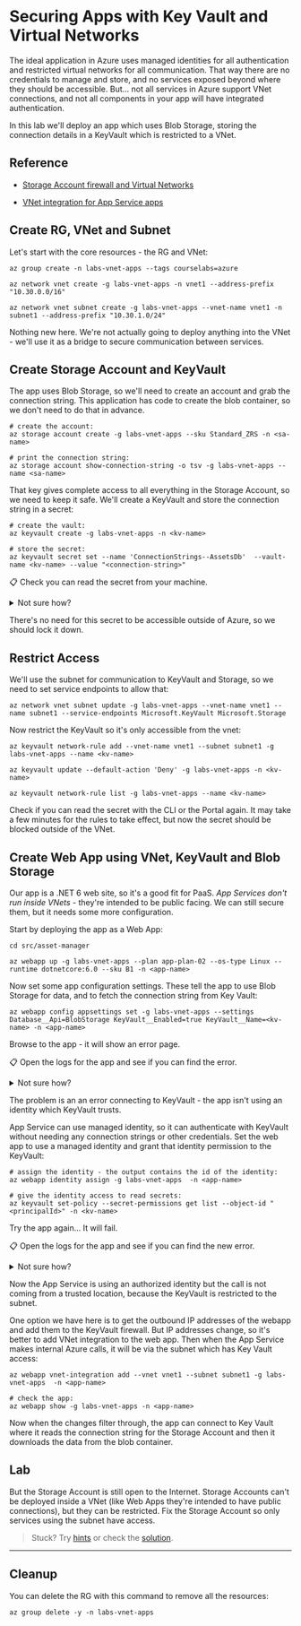 # Securing Apps with Key Vault and Virtual Networks

The ideal application in Azure uses managed identities for all authentication and restricted virtual networks for all communication. That way there are no credentials to manage and store, and no services exposed beyond where they should be accessible. But... not all services in Azure support VNet connections, and not all components in your app will have integrated authentication.

In this lab we'll deploy an app which uses Blob Storage, storing the connection details in a KeyVault which is restricted to a VNet.

## Reference

- [Storage Account firewall and Virtual Networks](https://learn.microsoft.com/en-us/azure/storage/common/storage-network-security?tabs=azure-portal)

- [VNet integration for App Service apps](https://learn.microsoft.com/en-us/azure/app-service/overview-vnet-integration)


## Create RG, VNet and Subnet

Let's start with the core resources - the RG and VNet:

```
az group create -n labs-vnet-apps --tags courselabs=azure 

az network vnet create -g labs-vnet-apps -n vnet1 --address-prefix "10.30.0.0/16"

az network vnet subnet create -g labs-vnet-apps --vnet-name vnet1 -n subnet1 --address-prefix "10.30.1.0/24"
```

Nothing new here. We're not actually going to deploy anything into the VNet - we'll use it as a bridge to secure communication between services.

## Create Storage Account and KeyVault 

The app uses Blob Storage, so we'll need to create an account and grab the connection string. This application has code to create the blob container, so we don't need to do that in advance.

```
# create the account:
az storage account create -g labs-vnet-apps --sku Standard_ZRS -n <sa-name>

# print the connection string:
az storage account show-connection-string -o tsv -g labs-vnet-apps --name <sa-name> 
```

That key gives complete access to all everything in the Storage Account, so we need to keep it safe. We'll create a KeyVault and store the connection string in a secret:

```
# create the vault:
az keyvault create -g labs-vnet-apps -n <kv-name> 

# store the secret:
az keyvault secret set --name 'ConnectionStrings--AssetsDb'  --vault-name <kv-name> --value "<connection-string>"
```

📋 Check you can read the secret from your machine.

<details>
  <summary>Not sure how?</summary>

```
az keyvault secret show --name 'ConnectionStrings--AssetsDb'  --vault-name <kv-name>
```

</details>

There's no need for this secret to be accessible outside of Azure, so we should lock it down.

## Restrict Access

We'll use the subnet for communication to KeyVault and Storage, so we need to set service endpoints to allow that:

```
az network vnet subnet update -g labs-vnet-apps --vnet-name vnet1 --name subnet1 --service-endpoints Microsoft.KeyVault Microsoft.Storage
```

Now restrict the KeyVault so it's only accessible from the vnet:

```
az keyvault network-rule add --vnet-name vnet1 --subnet subnet1 -g labs-vnet-apps --name <kv-name>

az keyvault update --default-action 'Deny' -g labs-vnet-apps -n <kv-name>

az keyvault network-rule list -g labs-vnet-apps --name <kv-name>
```

Check if you can read the secret with the CLI or the Portal again. It may take a few minutes for the rules to take effect, but now the secret should be blocked outside of the VNet.

## Create Web App using VNet, KeyVault and Blob Storage

Our app is a .NET 6 web site, so it's a good fit for PaaS. _App Services don't run inside VNets_ - they're intended to be public facing. We can still secure them, but it needs some more configuration.

Start by deploying the app as a Web App:

```
cd src/asset-manager

az webapp up -g labs-vnet-apps --plan app-plan-02 --os-type Linux --runtime dotnetcore:6.0 --sku B1 -n <app-name>
```

Now set some app configuration settings. These tell the app to use Blob Storage for data, and to fetch the connection string from Key Vault:

```
az webapp config appsettings set -g labs-vnet-apps --settings Database__Api=BlobStorage KeyVault__Enabled=true KeyVault__Name=<kv-name> -n <app-name>
```

Browse to the app - it will show an error page. 

📋 Open the logs for the app and see if you can find the error.

<details>
  <summary>Not sure how?</summary>

Open _Advanced tools_ for the web app in the Portal and launch the Kudu session. Open the _Log stream_ link and be patient...

The app will keep restarting because the failure causes it to exit. You'll eventually see a useful error log like this:

_{"error":{"code":"Forbidden","message":"The user, group or application 'appid=19ee0b80-40d0-4a42-b4ca-b8697c84c6a8;oid=4a09a335-0716-406d-a12f-9cafadae0325;iss=https://sts.windows.net/68c58dc9-c7db-440f-8c32-ac672250d642/' does not have secrets list permission on key vault 'labsvnetappses;location=westeurope'. For help resolving this issue, please see https://go.microsoft.com/fwlink/?linkid=2125287","innererror":{"code":"AccessDenied"}}}_

</details>

The problem is an an error connecting to KeyVault - the app isn't using an identity which KeyVault trusts.

App Service can use managed identity, so it can authenticate with KeyVault without needing any connection strings or other credentials. Set the web app to use a managed identity and grant that identity permission to the KeyVault:

```
# assign the identity - the output contains the id of the identity:
az webapp identity assign -g labs-vnet-apps  -n <app-name>

# give the identity access to read secrets:
az keyvault set-policy --secret-permissions get list --object-id "<principalId>" -n <kv-name>
```

Try the app again... It will fail. 

📋 Open the logs for the app and see if you can find the new error.

<details>
  <summary>Not sure how?</summary>

Same process and same long wait, but you will see a new error: 

_{"error":{"code":"Forbidden","message":"Client address is not authorized and caller is not a trusted service.\r\nClient address: 20.126.176.160\r\nCaller: appid=19ee0b80-40d0-4a42-b4ca-b8697c84c6a8;oid=4a09a335-0716-406d-a12f-9cafadae0325;iss=https://sts.windows.net/68c58dc9-c7db-440f-8c32-ac672250d642/;xmsmirid=/subscriptions/161aa8d6-1b59-4fff-946c-e1172b68d76c/resourcegroups/labs-vnet-apps/providers/Microsoft.Web/sites/app-name;xmsazrid=/subscriptions/161aa8d6-1b59-4fff-946c-e1172b68d76c/resourcegroups/labs-vnet-apps/providers/Microsoft.Web/sites/app-name\r\nVault: labsvnetappses;location=westeurope","innererror":{"code":"ForbiddenByFirewall"}}}_

</details>

Now the App Service is using an authorized identity but the call is not coming from a trusted location, because the KeyVault is restricted to the subnet.

One option we have here is to get the outbound IP addresses of the webapp and add them to the KeyVault firewall. But IP addresses change, so it's better to add VNet integration to the web app. Then when the App Service makes internal Azure calls, it will be via the subnet which has Key Vault access:

```
az webapp vnet-integration add --vnet vnet1 --subnet subnet1 -g labs-vnet-apps  -n <app-name>

# check the app:
az webapp show -g labs-vnet-apps -n <app-name> 
```

Now when the changes filter through, the app can connect to Key Vault where it reads the connection string for the Storage Account and then it downloads the data from the blob container.

## Lab

But the Storage Account is still open to the Internet. Storage Accounts can't be deployed inside a VNet (like Web Apps they're intended to have public connections), but they can be restricted. Fix the Storage Account so only services using the subnet have access.

> Stuck? Try [hints](hints.md) or check the [solution](solution.md).

___

## Cleanup

You can delete the RG with this command to remove all the resources:

```
az group delete -y -n labs-vnet-apps
```